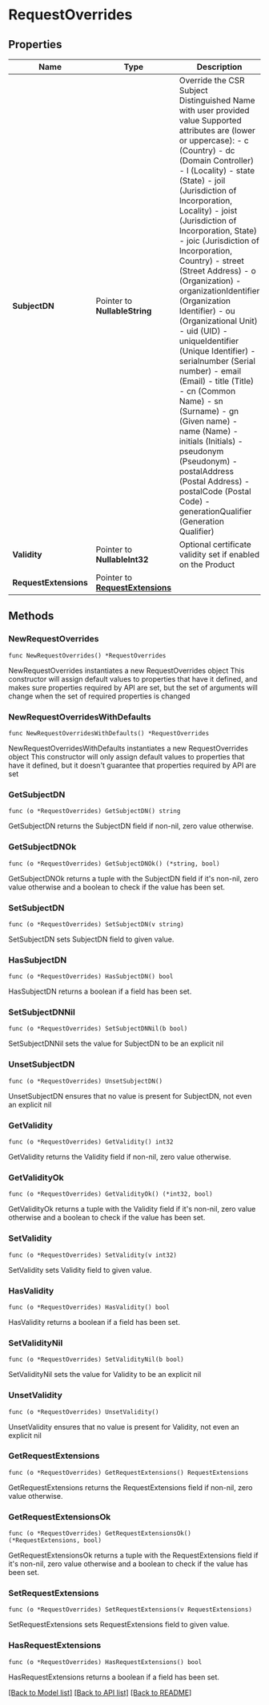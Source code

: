 # RequestOverrides

## Properties

Name | Type | Description | Notes
------------ | ------------- | ------------- | -------------
**SubjectDN** | Pointer to **NullableString** | Override the CSR Subject Distinguished Name with user provided value Supported attributes are (lower or uppercase):   - c (Country)   - dc (Domain Controller)   - l (Locality)   - state (State)   - joil (Jurisdiction of Incorporation, Locality)   - joist (Jurisdiction of Incorporation, State)   - joic (Jurisdiction of Incorporation, Country)   - street (Street Address)   - o (Organization)   - organizationIdentifier (Organization Identifier)   - ou (Organizational Unit)   - uid (UID)   - uniqueIdentifier (Unique Identifier)   - serialnumber (Serial number)   - email (Email)   - title (Title)   - cn (Common Name)   - sn (Surname)   - gn (Given name)   - name (Name)   - initials (Initials)   - pseudonym (Pseudonym)   - postalAddress (Postal Address)   - postalCode (Postal Code)   - generationQualifier (Generation Qualifier)  | [optional] 
**Validity** | Pointer to **NullableInt32** | Optional certificate validity set if enabled on the Product  | [optional] 
**RequestExtensions** | Pointer to [**RequestExtensions**](RequestExtensions.md) |  | [optional] 

## Methods

### NewRequestOverrides

`func NewRequestOverrides() *RequestOverrides`

NewRequestOverrides instantiates a new RequestOverrides object
This constructor will assign default values to properties that have it defined,
and makes sure properties required by API are set, but the set of arguments
will change when the set of required properties is changed

### NewRequestOverridesWithDefaults

`func NewRequestOverridesWithDefaults() *RequestOverrides`

NewRequestOverridesWithDefaults instantiates a new RequestOverrides object
This constructor will only assign default values to properties that have it defined,
but it doesn't guarantee that properties required by API are set

### GetSubjectDN

`func (o *RequestOverrides) GetSubjectDN() string`

GetSubjectDN returns the SubjectDN field if non-nil, zero value otherwise.

### GetSubjectDNOk

`func (o *RequestOverrides) GetSubjectDNOk() (*string, bool)`

GetSubjectDNOk returns a tuple with the SubjectDN field if it's non-nil, zero value otherwise
and a boolean to check if the value has been set.

### SetSubjectDN

`func (o *RequestOverrides) SetSubjectDN(v string)`

SetSubjectDN sets SubjectDN field to given value.

### HasSubjectDN

`func (o *RequestOverrides) HasSubjectDN() bool`

HasSubjectDN returns a boolean if a field has been set.

### SetSubjectDNNil

`func (o *RequestOverrides) SetSubjectDNNil(b bool)`

 SetSubjectDNNil sets the value for SubjectDN to be an explicit nil

### UnsetSubjectDN
`func (o *RequestOverrides) UnsetSubjectDN()`

UnsetSubjectDN ensures that no value is present for SubjectDN, not even an explicit nil
### GetValidity

`func (o *RequestOverrides) GetValidity() int32`

GetValidity returns the Validity field if non-nil, zero value otherwise.

### GetValidityOk

`func (o *RequestOverrides) GetValidityOk() (*int32, bool)`

GetValidityOk returns a tuple with the Validity field if it's non-nil, zero value otherwise
and a boolean to check if the value has been set.

### SetValidity

`func (o *RequestOverrides) SetValidity(v int32)`

SetValidity sets Validity field to given value.

### HasValidity

`func (o *RequestOverrides) HasValidity() bool`

HasValidity returns a boolean if a field has been set.

### SetValidityNil

`func (o *RequestOverrides) SetValidityNil(b bool)`

 SetValidityNil sets the value for Validity to be an explicit nil

### UnsetValidity
`func (o *RequestOverrides) UnsetValidity()`

UnsetValidity ensures that no value is present for Validity, not even an explicit nil
### GetRequestExtensions

`func (o *RequestOverrides) GetRequestExtensions() RequestExtensions`

GetRequestExtensions returns the RequestExtensions field if non-nil, zero value otherwise.

### GetRequestExtensionsOk

`func (o *RequestOverrides) GetRequestExtensionsOk() (*RequestExtensions, bool)`

GetRequestExtensionsOk returns a tuple with the RequestExtensions field if it's non-nil, zero value otherwise
and a boolean to check if the value has been set.

### SetRequestExtensions

`func (o *RequestOverrides) SetRequestExtensions(v RequestExtensions)`

SetRequestExtensions sets RequestExtensions field to given value.

### HasRequestExtensions

`func (o *RequestOverrides) HasRequestExtensions() bool`

HasRequestExtensions returns a boolean if a field has been set.


[[Back to Model list]](../README.md#documentation-for-models) [[Back to API list]](../README.md#documentation-for-api-endpoints) [[Back to README]](../README.md)


